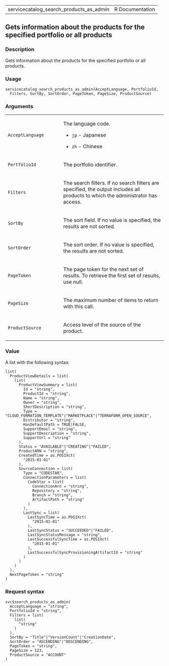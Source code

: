 <table style="width: 100%;">
<tbody>
<tr class="odd">
<td>servicecatalog_search_products_as_admin</td>
<td style="text-align: right;">R Documentation</td>
</tr>
</tbody>
</table>

## Gets information about the products for the specified portfolio or all products

### Description

Gets information about the products for the specified portfolio or all
products.

### Usage

    servicecatalog_search_products_as_admin(AcceptLanguage, PortfolioId,
      Filters, SortBy, SortOrder, PageToken, PageSize, ProductSource)

### Arguments

<table>
<colgroup>
<col style="width: 35%" />
<col style="width: 65%" />
</colgroup>
<tbody>
<tr class="odd">
<td><code
id="servicecatalog_search_products_as_admin_:_AcceptLanguage">AcceptLanguage</code></td>
<td><p>The language code.</p>
<ul>
<li><p><code>jp</code> - Japanese</p></li>
<li><p><code>zh</code> - Chinese</p></li>
</ul></td>
</tr>
<tr class="even">
<td><code
id="servicecatalog_search_products_as_admin_:_PortfolioId">PortfolioId</code></td>
<td><p>The portfolio identifier.</p></td>
</tr>
<tr class="odd">
<td><code
id="servicecatalog_search_products_as_admin_:_Filters">Filters</code></td>
<td><p>The search filters. If no search filters are specified, the
output includes all products to which the administrator has
access.</p></td>
</tr>
<tr class="even">
<td><code
id="servicecatalog_search_products_as_admin_:_SortBy">SortBy</code></td>
<td><p>The sort field. If no value is specified, the results are not
sorted.</p></td>
</tr>
<tr class="odd">
<td><code
id="servicecatalog_search_products_as_admin_:_SortOrder">SortOrder</code></td>
<td><p>The sort order. If no value is specified, the results are not
sorted.</p></td>
</tr>
<tr class="even">
<td><code
id="servicecatalog_search_products_as_admin_:_PageToken">PageToken</code></td>
<td><p>The page token for the next set of results. To retrieve the first
set of results, use null.</p></td>
</tr>
<tr class="odd">
<td><code
id="servicecatalog_search_products_as_admin_:_PageSize">PageSize</code></td>
<td><p>The maximum number of items to return with this call.</p></td>
</tr>
<tr class="even">
<td><code
id="servicecatalog_search_products_as_admin_:_ProductSource">ProductSource</code></td>
<td><p>Access level of the source of the product.</p></td>
</tr>
</tbody>
</table>

### Value

A list with the following syntax:

    list(
      ProductViewDetails = list(
        list(
          ProductViewSummary = list(
            Id = "string",
            ProductId = "string",
            Name = "string",
            Owner = "string",
            ShortDescription = "string",
            Type = "CLOUD_FORMATION_TEMPLATE"|"MARKETPLACE"|"TERRAFORM_OPEN_SOURCE",
            Distributor = "string",
            HasDefaultPath = TRUE|FALSE,
            SupportEmail = "string",
            SupportDescription = "string",
            SupportUrl = "string"
          ),
          Status = "AVAILABLE"|"CREATING"|"FAILED",
          ProductARN = "string",
          CreatedTime = as.POSIXct(
            "2015-01-01"
          ),
          SourceConnection = list(
            Type = "CODESTAR",
            ConnectionParameters = list(
              CodeStar = list(
                ConnectionArn = "string",
                Repository = "string",
                Branch = "string",
                ArtifactPath = "string"
              )
            ),
            LastSync = list(
              LastSyncTime = as.POSIXct(
                "2015-01-01"
              ),
              LastSyncStatus = "SUCCEEDED"|"FAILED",
              LastSyncStatusMessage = "string",
              LastSuccessfulSyncTime = as.POSIXct(
                "2015-01-01"
              ),
              LastSuccessfulSyncProvisioningArtifactId = "string"
            )
          )
        )
      ),
      NextPageToken = "string"
    )

### Request syntax

    svc$search_products_as_admin(
      AcceptLanguage = "string",
      PortfolioId = "string",
      Filters = list(
        list(
          "string"
        )
      ),
      SortBy = "Title"|"VersionCount"|"CreationDate",
      SortOrder = "ASCENDING"|"DESCENDING",
      PageToken = "string",
      PageSize = 123,
      ProductSource = "ACCOUNT"
    )
